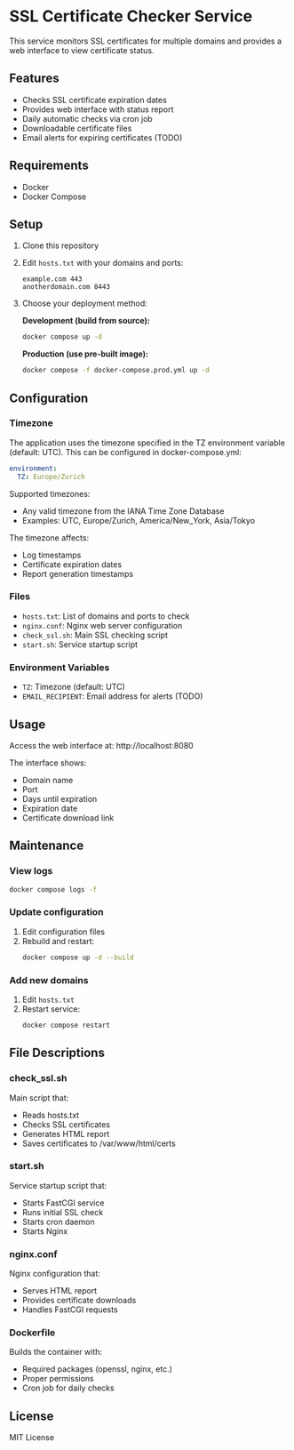 # SSL Certificate Checker Service

This service monitors SSL certificates for multiple domains and provides a web interface to view certificate status.

## Features
- Checks SSL certificate expiration dates
- Provides web interface with status report
- Daily automatic checks via cron job
- Downloadable certificate files
- Email alerts for expiring certificates (TODO)

## Requirements
- Docker
- Docker Compose

## Setup

1. Clone this repository
2. Edit `hosts.txt` with your domains and ports:
   ```
   example.com 443
   anotherdomain.com 8443
   ```
3. Choose your deployment method:

   **Development (build from source):**
   ```bash
   docker compose up -d
   ```

   **Production (use pre-built image):**
   ```bash
   docker compose -f docker-compose.prod.yml up -d
   ```

## Configuration

### Timezone
The application uses the timezone specified in the TZ environment variable (default: UTC). This can be configured in docker-compose.yml:

```yaml
environment:
  TZ: Europe/Zurich
```

Supported timezones:
- Any valid timezone from the IANA Time Zone Database
- Examples: UTC, Europe/Zurich, America/New_York, Asia/Tokyo

The timezone affects:
- Log timestamps
- Certificate expiration dates
- Report generation timestamps

### Files
- `hosts.txt`: List of domains and ports to check
- `nginx.conf`: Nginx web server configuration
- `check_ssl.sh`: Main SSL checking script
- `start.sh`: Service startup script

### Environment Variables
- `TZ`: Timezone (default: UTC)
- `EMAIL_RECIPIENT`: Email address for alerts (TODO)

## Usage

Access the web interface at: http://localhost:8080

The interface shows:
- Domain name
- Port
- Days until expiration
- Expiration date
- Certificate download link

## Maintenance

### View logs
```bash
docker compose logs -f
```

### Update configuration
1. Edit configuration files
2. Rebuild and restart:
   ```bash
   docker compose up -d --build
   ```

### Add new domains
1. Edit `hosts.txt`
2. Restart service:
   ```bash
   docker compose restart
   ```

## File Descriptions

### check_ssl.sh
Main script that:
- Reads hosts.txt
- Checks SSL certificates
- Generates HTML report
- Saves certificates to /var/www/html/certs

### start.sh
Service startup script that:
- Starts FastCGI service
- Runs initial SSL check
- Starts cron daemon
- Starts Nginx

### nginx.conf
Nginx configuration that:
- Serves HTML report
- Provides certificate downloads
- Handles FastCGI requests

### Dockerfile
Builds the container with:
- Required packages (openssl, nginx, etc.)
- Proper permissions
- Cron job for daily checks

## License
MIT License
